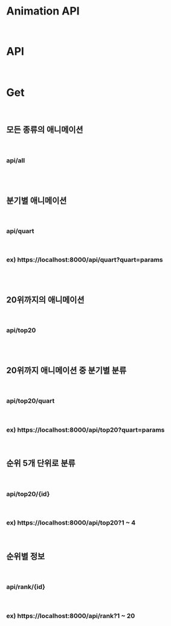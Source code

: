 # Animation API <br><br>

<h1>API</h1> <br>

<h1>Get</h1><br>

<h2>모든 종류의 애니메이션</h2><br>
<h3>api/all</h3><br><br>

<h2> 분기별 애니메이션 </h2><br>
<h3>api/quart</h2><br>
<h3>ex) https://localhost:8000/api/quart?quart=params</h3><br><br>

<h2>20위까지의 애니메이션</h2><br>
<h3>api/top20</h3><br><br>

<h2> 20위까지 애니메이션 중 분기별 분류</h2><br>
<h3>api/top20/quart</h3><br>
<h3>ex) https://localhost:8000/api/top20?quart=params</h3><br>

<h2> 순위 5개 단위로 분류</h2><br>
<h3>api/top20/{id}</h3><br>
<h3>ex) https://localhost:8000/api/top20?1 ~ 4</h3><br>

<h2> 순위별 정보 </h2><br>
<h3>api/rank/{id}</h3><br>
<h3>ex) https://localhost:8000/api/rank?1 ~ 20</h3>

